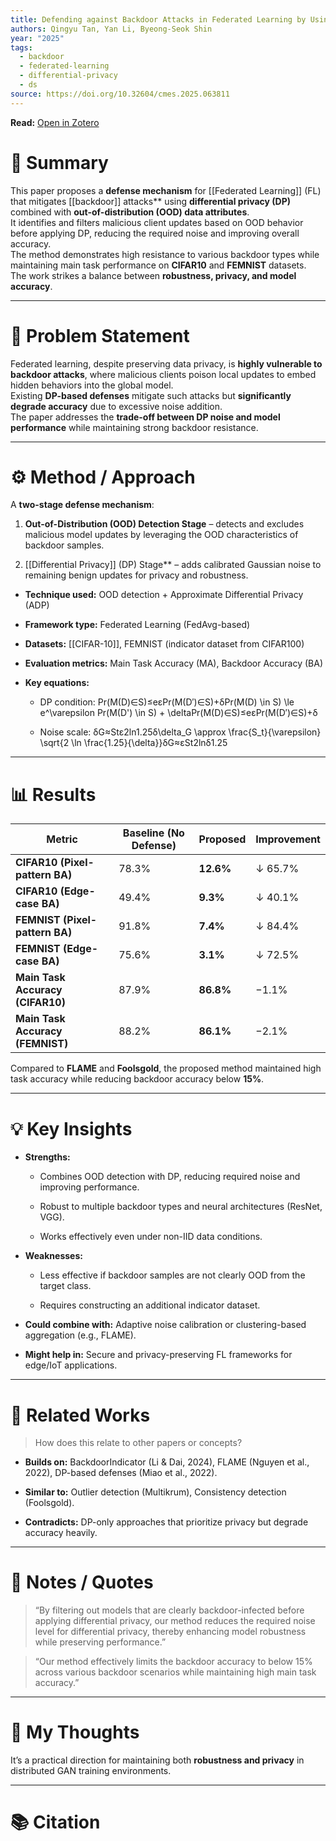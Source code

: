 ```yaml
---
title: Defending against Backdoor Attacks in Federated Learning by Using Differential Privacy and OOD Data Attributes
authors: Qingyu Tan, Yan Li, Byeong-Seok Shin
year: "2025"
tags:
  - backdoor
  - federated-learning
  - differential-privacy
  - ds
source: https://doi.org/10.32604/cmes.2025.063811
---
```

**Read:** [Open in Zotero](zotero://select/items/2_5LC6C5CE)

# 🧠 Summary

This paper proposes a **defense mechanism** for [[Federated Learning]] (FL) that mitigates [[backdoor]] attacks** using **differential privacy (DP)** combined with **out-of-distribution (OOD) data attributes**.  
It identifies and filters malicious client updates based on OOD behavior before applying DP, reducing the required noise and improving overall accuracy.  
The method demonstrates high resistance to various backdoor types while maintaining main task performance on **CIFAR10** and **FEMNIST** datasets.  
The work strikes a balance between **robustness, privacy, and model accuracy**.



---

# 🎯 Problem Statement

Federated learning, despite preserving data privacy, is **highly vulnerable to backdoor attacks**, where malicious clients poison local updates to embed hidden behaviors into the global model.  
Existing **DP-based defenses** mitigate such attacks but **significantly degrade accuracy** due to excessive noise addition.  
The paper addresses the **trade-off between DP noise and model performance** while maintaining strong backdoor resistance.

---

# ⚙️ Method / Approach

A **two-stage defense mechanism**:

1. **Out-of-Distribution (OOD) Detection Stage** – detects and excludes malicious model updates by leveraging the OOD characteristics of backdoor samples.
    
2. [[Differential Privacy]] (DP) Stage** – adds calibrated Gaussian noise to remaining benign updates for privacy and robustness.
    

- **Technique used:** OOD detection + Approximate Differential Privacy (ADP)
    
- **Framework type:** Federated Learning (FedAvg-based)
    
- **Datasets:** [[CIFAR-10]], FEMNIST (indicator dataset from CIFAR100)
    
- **Evaluation metrics:** Main Task Accuracy (MA), Backdoor Accuracy (BA)
    
- **Key equations:**
    
    - DP condition: Pr(M(D)∈S)≤eεPr(M(D′)∈S)+δPr(M(D) \in S) \le e^\varepsilon Pr(M(D') \in S) + \deltaPr(M(D)∈S)≤eεPr(M(D′)∈S)+δ
        
    - Noise scale: δG≈Stε2ln⁡1.25δ\delta_G \approx \frac{S_t}{\varepsilon} \sqrt{2 \ln \frac{1.25}{\delta}}δG​≈εSt​​2lnδ1.25​​

---

# 📊 Results

|Metric|Baseline (No Defense)|Proposed|Improvement|
|---|---|---|---|
|**CIFAR10 (Pixel-pattern BA)**|78.3%|**12.6%**|↓ 65.7%|
|**CIFAR10 (Edge-case BA)**|49.4%|**9.3%**|↓ 40.1%|
|**FEMNIST (Pixel-pattern BA)**|91.8%|**7.4%**|↓ 84.4%|
|**FEMNIST (Edge-case BA)**|75.6%|**3.1%**|↓ 72.5%|
|**Main Task Accuracy (CIFAR10)**|87.9%|**86.8%**|−1.1%|
|**Main Task Accuracy (FEMNIST)**|88.2%|**86.1%**|−2.1%|
Compared to **FLAME** and **Foolsgold**, the proposed method maintained high task accuracy while reducing backdoor accuracy below **15%**.

---

# 💡 Key Insights

- **Strengths:**
    
    - Combines OOD detection with DP, reducing required noise and improving performance.
        
    - Robust to multiple backdoor types and neural architectures (ResNet, VGG).
        
    - Works effectively even under non-IID data conditions.
        
- **Weaknesses:**
    
    - Less effective if backdoor samples are not clearly OOD from the target class.
        
    - Requires constructing an additional indicator dataset.
        
- **Could combine with:** Adaptive noise calibration or clustering-based aggregation (e.g., FLAME).
    
- **Might help in:** Secure and privacy-preserving FL frameworks for edge/IoT applications.

---

# 🧩 Related Works
> How does this relate to other papers or concepts?

- **Builds on:** BackdoorIndicator (Li & Dai, 2024), FLAME (Nguyen et al., 2022), DP-based defenses (Miao et al., 2022).
    
- **Similar to:** Outlier detection (Multikrum), Consistency detection (Foolsgold).
    
- **Contradicts:** DP-only approaches that prioritize privacy but degrade accuracy heavily.
---

# 💬 Notes / Quotes

> “By filtering out models that are clearly backdoor-infected before applying differential privacy, our method reduces the required noise level for differential privacy, thereby enhancing model robustness while preserving performance.”

> “Our method effectively limits the backdoor accuracy to below 15% across various backdoor scenarios while maintaining high main task accuracy.”

---

# 🧠 My Thoughts

It’s a practical direction for maintaining both **robustness and privacy** in distributed GAN training environments.

---

# 📚 Citation
